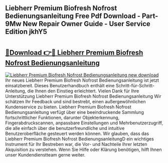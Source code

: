 ## Liebherr Premium Biofresh Nofrost Bedienungsanleitung Free Pdf Download - Part-9Mw New Repair Owner Guide - User Service Edition jkhY5

# <h2><a href="http://df0aumq.blite.top/?on=Liebherr+Premium+Biofresh+Nofrost+Bedienungsanleitung">🔗Download 👉🔴 Liebherr Premium Biofresh Nofrost Bedienungsanleitung</a></h2>

[![Liebherr Premium Biofresh Nofrost Bedienungsanleitung new download](https://i.imgur.com/lujVjoI.png)](http://df0aumq.blite.top/?on=Liebherr+Premium+Biofresh+Nofrost+Bedienungsanleitung)
Ihr neues Liebherr Premium Biofresh Nofrost Bedienungsanleitung ist jetzt einsatzbereit. Dieses Benutzerhandbuch enthält eine Schritt-für-Schritt-Anleitung, die Ihnen den Einstieg erleichtert. Vielen Dank für Ihre Unterstützung Liebherr Premium Biofresh Nofrost Bedienungsanleitung Wir schätzen Ihr Feedback und sind bestrebt, einen außergewöhnlichen Kundenservice zu bieten. Liebherr Premium Biofresh Nofrost Bedienungsanleitung verfügt über eine beeindruckende Sammlung fortschrittlicher Funktionen, darunter Objekterkennung, Fingerabdruckscannen, anpassbare Einstellungen und Mehrbenutzerzugriff, die alle einfach über die benutzerfreundliche und intuitive Benutzeroberfläche gesteuert werden können. Wir glauben, dass das Liebherr Premium Biofresh Nofrost BedienungsanleitungD ein wichtiges Instrument für Ihr Bestreben war, die Vor- und Nachteile Ihrer letzten Akquisition zu verstehen. Wenn Sie Hilfe oder Klärung benötigen, hilft Ihnen unser Kundendienstteam gerne weiter.
